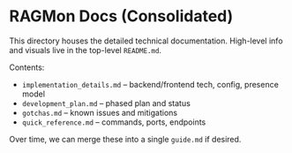 # RAGMon Docs (Consolidated)

This directory houses the detailed technical documentation. High-level info and visuals live in the top-level `README.md`.

Contents:
- `implementation_details.md` – backend/frontend tech, config, presence model
- `development_plan.md` – phased plan and status
- `gotchas.md` – known issues and mitigations
- `quick_reference.md` – commands, ports, endpoints

Over time, we can merge these into a single `guide.md` if desired.


